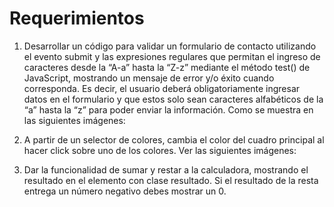 # Requerimientos

1. Desarrollar un código para validar un formulario de contacto utilizando el evento
   submit y las expresiones regulares que permitan el ingreso de caracteres desde la
   “A-a” hasta la “Z-z” mediante el método test() de JavaScript, mostrando un mensaje
   de error y/o éxito cuando corresponda. Es decir, el usuario deberá obligatoriamente
   ingresar datos en el formulario y que estos solo sean caracteres alfabéticos de la “a”
   hasta la “z” para poder enviar la información. Como se muestra en las siguientes
   imágenes:

2. A partir de un selector de colores, cambia el color del cuadro principal al hacer
   click sobre uno de los colores. Ver las siguientes imágenes:

3. Dar la funcionalidad de sumar y restar a la calculadora, mostrando el resultado
   en el elemento con clase resultado. Si el resultado de la resta entrega un número
   negativo debes mostrar un 0.
